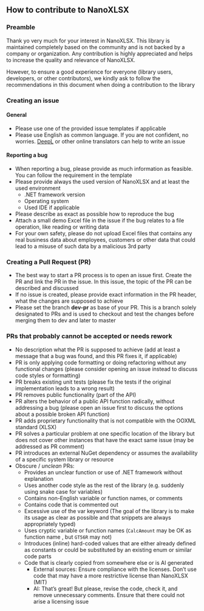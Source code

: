 
## How to contribute to NanoXLSX

### Preamble
Thank yo very much for your interest in NanoXLSX. This library is maintained completely based on the community and is not backed by a company or organization. Any contribution is highly appreciated and helps to increase the quality and relevance of NanoXLSX.

However, to ensure a good experience for everyone (library users, developers, or other contributors), we kindly ask to follow the recommendations in this document when doing a contribution to the library

### Creating an issue

#### General
* Please use one of the provided issue templates if applicable
* Please use English as common language. If you are not confident, no worries. [DeepL]( https://www.deepl.com/translator) or other online translators can help to write an issue

#### Reporting a bug

* When reporting a bug, please provide as much information as feasible. You can follow the requirement in the template
* Please provide always the used version of NanoXLSX and at least the used environment
  * .NET framework version
  * Operating system
  * Used IDE if applicable
* Please describe as exact as possible how to reproduce the bug
* Attach a small demo Excel file in the issue if the bug relates to a file operation, like reading or writing data
* For your own safety, please do not upload Excel files that contains any real business data about employees, customers or other data that could lead to a misuse of such data by a malicious 3rd party
  
### Creating a Pull Request (PR)

* The best way to start a PR process is to open an issue first. Create the PR and link the PR in the issue. In this issue, the topic of the PR can be described and discussed
* If no issue is created, please provide exact information in the PR header, what the changes are supposed to achieve
* Please set the branch **dev-pr** as base of your PR. This is a branch solely designated to PRs and is used to checkout and test the changes before merging them to dev and later to master
  
### PRs that probably cannot be accepted or needs rework

* No description what the PR is supposed to achieve (add at least a message that a bug was found, and this PR fixes it, if applicable)
* PR is only applying code formatting or doing refactoring without any functional changes (please consider opening an issue instead to discuss code styles or formatting)
* PR breaks existing unit tests (please fix the tests if the original implementation leads to a wrong result) 
* PR removes public functionality (part of the API)
* PR alters the behavior of a public API function radically, without addressing a bug (please open an issue first to discuss the options about a possible broken API function)
* PR adds proprietary functionality that is not compatible with the OOXML standard (XLSX)
* PR solves a particular problem at one specific location of the library but does not cover other instances that have the exact same issue (may be addressed as PR comment)
* PR introduces an external  NuGet dependency or assumes the availability of a specific system library or resource
* Obscure / *unclean* PRs:
  * Provides an unclear function or use of .NET framework without explanation
  * Uses another code style as the rest of the library (e.g. suddenly using snake case for variables)
  * Contains non-English variable or function names, or comments
  * Contains code that is commented out
  * Excessive use of the var keyword (The goal of the library is to make its usage as clear as possible and that snippets are always appropriately typed)
  * Uses cryptic variable or function names (`CalcAmount` may be OK as function name , but `GT56R` may not)
  * Introduces (inline) hard-coded values that are either already defined as constants or could be substituted by an existing enum or similar code parts
  * Code that is clearly copied from somewhere else or is AI generated
    * External sources: Ensure compliance with the licenses. Don’t use code that may have a more restrictive license than NanoXLSX (MIT)
    * AI: That’s great! But please, revise the code, check it, and remove unnecessary comments. Ensure that there could not arise a licensing issue  
